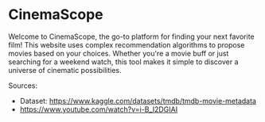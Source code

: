 # CinemaScope
Welcome to CinemaScope, the go-to platform for finding your next favorite film! This website uses complex recommendation algorithms to propose movies based on your choices. Whether you're a movie buff or just searching for a weekend watch, this tool makes it simple to discover a universe of cinematic possibilities.

Sources:
  - Dataset: https://www.kaggle.com/datasets/tmdb/tmdb-movie-metadata
  - https://www.youtube.com/watch?v=i-B_I2DGIAI
